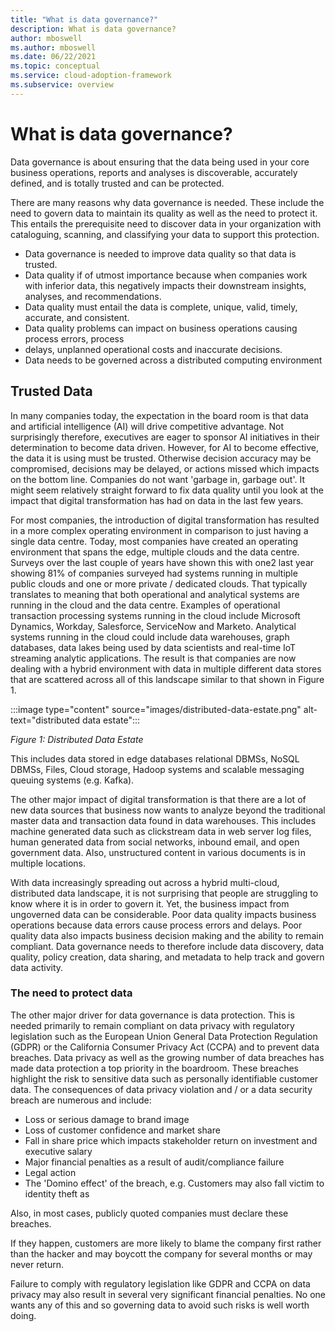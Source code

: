 ```yaml
---
title: "What is data governance?"
description: What is data governance?
author: mboswell
ms.author: mboswell
ms.date: 06/22/2021
ms.topic: conceptual
ms.service: cloud-adoption-framework
ms.subservice: overview
---
```


# What is data governance?

Data governance is about ensuring that the data being used in your core business operations, reports and analyses is discoverable, accurately defined, and is totally trusted and can be protected.

There are many reasons why data governance is needed. These include the need to govern data to maintain its quality as well as the need to protect it. This entails the prerequisite need to discover data in your organization with cataloguing, scanning, and classifying your data to support this protection.

- Data governance is needed to improve data quality so that data is trusted.
- Data quality if of utmost importance because when companies work with inferior data, this negatively impacts their downstream insights, analyses, and recommendations.
- Data quality must entail the data is complete, unique, valid, timely, accurate, and consistent.
- Data quality problems can impact on business operations causing process errors, process
- delays, unplanned operational costs and inaccurate decisions.
- Data needs to be governed across a distributed computing environment

## Trusted Data

In many companies today, the expectation in the board room is that data and artificial intelligence (AI) will drive competitive advantage. Not surprisingly therefore, executives are eager to sponsor AI initiatives in their determination to become data driven. However, for AI to become effective, the data it is using must be trusted. Otherwise decision accuracy may be compromised, decisions may be delayed, or actions missed which impacts on the bottom line. Companies do not want 'garbage in, garbage out'. It might seem relatively straight forward to fix data quality until you look at the impact that digital transformation has had on data in the last few years.

For most companies, the introduction of digital transformation has resulted in a more complex operating environment in comparison to just having a single data centre. Today, most companies have created an operating environment that spans the edge, multiple clouds and the data centre. Surveys over the last couple of years have shown this with one2 last year showing 81% of companies surveyed had systems running in multiple public clouds and one or more private / dedicated clouds. That typically translates to meaning that both operational and analytical systems are running in the cloud and the data centre. Examples of operational transaction processing systems running in the cloud include Microsoft Dynamics, Workday, Salesforce, ServiceNow and Marketo. Analytical systems running in the cloud could include data warehouses, graph databases, data lakes being used by data scientists and real-time IoT streaming analytic applications. The result is that companies are now dealing with a hybrid environment with data in multiple different data stores that are scattered across all of this landscape similar to that shown in Figure 1.

:::image type="content" source="images/distributed-data-estate.png" alt-text="distributed data estate":::

*Figure 1: Distributed Data Estate*

This includes data stored in edge databases relational DBMSs, NoSQL DBMSs, Files, Cloud storage, Hadoop systems and scalable messaging queuing systems (e.g. Kafka).

The other major impact of digital transformation is that there are a lot of new data sources that business now wants to analyze beyond the traditional master data and transaction data found in data warehouses. This includes machine generated data such as clickstream data in web server log files, human generated data from social networks, inbound email, and open government data. Also, unstructured content in various documents is in multiple locations.

With data increasingly spreading out across a hybrid multi-cloud, distributed data landscape, it is not surprising that people are struggling to know where it is in order to govern it. Yet, the business impact from ungoverned data can be considerable. Poor data quality impacts business operations because data errors cause process errors and delays. Poor quality data also impacts business decision making and the ability to remain compliant. Data governance needs to therefore include data discovery, data quality, policy creation, data sharing, and metadata to help track and govern data activity.

### The need to protect data

The other major driver for data governance is data protection. This is needed primarily to remain compliant on data privacy with regulatory legislation such as the European Union General Data Protection Regulation (GDPR) or the California Consumer Privacy Act (CCPA) and to prevent data breaches. Data privacy as well as the growing number of data breaches has made data protection a top priority in the boardroom. These breaches highlight the risk to sensitive data such as personally identifiable customer data. The consequences of data privacy violation and / or a data security breach are numerous and include:

- Loss or serious damage to brand image
- Loss of customer confidence and market share
- Fall in share price which impacts stakeholder return on investment and executive salary
- Major financial penalties as a result of audit/compliance failure
- Legal action
- The 'Domino effect' of the breach, e.g. Customers may also fall victim to identity theft as

Also, in most cases, publicly quoted companies must declare these breaches.

If they happen, customers are more likely to blame the company first rather than the hacker
and may boycott the company for several months or may never return.

Failure to comply with regulatory legislation like GDPR and CCPA on data privacy may also result in several very significant financial penalties. No one wants any of this and so governing data to avoid such risks is well worth doing.

